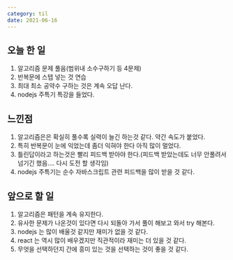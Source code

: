 ```yaml
---
category: til
date: 2021-06-16
---
```


## 오늘 한 일

1. 알고리즘 문제 풀음(범위내 소수구하기 등 4문제)
2. 반복문에 스텝 넣는 것 연습
3. 최대 최소 공약수 구하는 것은 계속 오답 난다.
4. nodejs 주특기 특강을 들었다.

## 느낀점

1. 알고리즘은은 확실히 풀수록 실력이 늘긴 하는것 같다. 약간 속도가 붙었다.
2. 특히 반복문이 눈에 익었는데 좀더 익혀야 한다 아직 많이 멀었다.
3. 틀린답이라고 하는것은 빨리 피드백 받아야 한다.(피드백 받았는데도 너무 안풀려서 넘기긴 했음.... 다시 도전 할 생각임)
4. nodejs 주특기는 순수 자바스크립트 관련 피드백을 많이 받을 것 같다.

## 앞으로 할 일

1. 알고리즘은 패턴을 계속 유지한다.
2. 유사한 문제가 나온것이 있다면 다시 되돌아 가서 풀이 해보고 와서 try 해본다.
3. nodejs 는 많이 배울것 같지만 재미가 없을 것 같다.
4. react 는 역시 많이 배우겠지만 직관적이라 재미는 더 있을 것 같다.
5. 무엇을 선택하던지 간에 흥미 있는 것을 선택하는 것이 좋을 것 같다.

